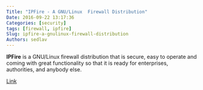 ```yaml
---
Title: "IPFire - A GNU/Linux  Firewall Distribution"
Date: 2016-09-22 13:17:36
Categories: [security]
tags: [firewall, ipfire]
Slug: ipfire-a-gnulinux-firewall-distribution
Authors: sedlav
---
```


**IPFire** is a GNU/Linux firewall distribution that is secure, easy to operate and coming with great functionality so that it is ready for enterprises, authorities, and anybody else.

[Link](http://www.ipfire.org/)
